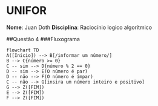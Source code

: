 # UNIFOR
**Nome**: Juan Doth
**Disciplina**: Raciocínio logico algorítmico

##Questão 4
###Fluxograma
```mermaid
flowchart TD
A([Inicio]) --> B[/informar um número/]
B --> C{número >= 0}
C -- sim --> D{número % 2 == 0}
D -- sim --> E(O número é par)
D -- não --> F(O número é ímpar)
C -- não --> G[insira um número inteiro e positivo]
G --> Z([FIM])
E --> Z([FIM])
F --> Z([FIM])
```
